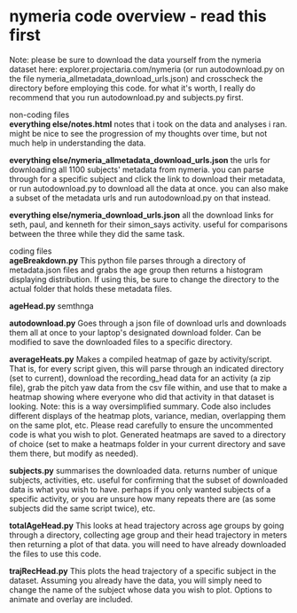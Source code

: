 # nymeria code overview - read this first

Note: please be sure to download the data yourself from the nymeria dataset here: explorer.projectaria.com/nymeria (or run autodownload.py on the file nymeria_allmetadata_download_urls.json) and crosscheck the directory before employing this code. for what it's worth, I really do recommend that you run autodownload.py and subjects.py first. 

non-coding files  
**everything else/notes.html**
notes that i took on the data and analyses i ran. might be nice to see the progression of my thoughts over time, but not much help in understanding the data.

**everything else/nymeria_allmetadata_download_urls.json**
the urls for downloading all 1100 subjects' metadata from nymeria. you can parse through for a specific subject and click the link to download their metadata, or run autodownload.py to download all the data at once. you can also make a subset of the metadata urls and run autodownload.py on that instead. 

**everything else/nymeria_download_urls.json**
all the download links for seth, paul, and kenneth for their simon_says activity. useful for comparisons between the three while they did the same task.



coding files  
**ageBreakdown.py**
This python file parses through a directory of metadata.json files and grabs the age group then returns a histogram displaying distribution. If using this, be sure to change the directory to the actual folder that holds these metadata files. 

**ageHead.py**
semthnga

**autodownload.py**
Goes through a json file of download urls and downloads them all at once to your laptop's designated download folder. Can be modified to save the downloaded files to a specific directory. 

**averageHeats.py**
Makes a compiled heatmap of gaze by activity/script. That is, for every script given, this will parse through an indicated directory (set to current), download the recording_head data for an activity (a zip file), grab the pitch yaw data from the csv file within, and use that to make a heatmap showing where everyone who did that activity in that dataset is looking. Note: this is a way oversimplified summary. 
Code also includes different displays of the heatmap plots, variance, median, overlapping them on the same plot, etc. Please read carefully to ensure the uncommented code is what you wish to plot. Generated heatmaps are saved to a directory of choice (set to make a heatmaps folder in your current directory and save them there, but modify as needed). 

**subjects.py**
summarises the downloaded data. returns number of unique subjects, activities, etc. useful for confirming that the subset of downloaded data is what you wish to have. perhaps if you only wanted subjects of a specific activity, or you are unsure how many repeats there are (as some subjects did the same script twice), etc.

**totalAgeHead.py**
This looks at head trajectory across age groups by going through a directory, collecting age group and their head trajectory in meters then returning a plot of that data. you will need to have already downloaded the files to use this code. 

**trajRecHead.py**
This plots the head trajectory of a specific subject in the dataset. Assuming you already have the data, you will simply need to change the name of the subject whose data you wish to plot. Options to animate and overlay are included. 
